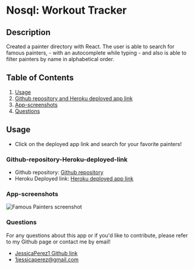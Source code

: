 # Nosql: Workout Tracker

## Description

Created a painter directory with React. The user is able to search for famous painters, - with an autocomplete while typing - and also is able to filter painters by name in alphabetical order.

## Table of Contents

1. [Usage](#Usage)
2. [Github repository and Heroku deployed app link](#Github-repository-Heroku-deployed-link)
3. [App-screenshots](#App-screenshots)
4. [Questions](#Questions)

## Usage

- Click on the deployed app link and search for your favorite painters!

### Github-repository-Heroku-deployed-link

- Github repository:
  [Github repository](https://github.com/JessicaPerez1/Famous-Painters-React.git)
- Heroku Deployed link:
  [Heroku deployed app link](https://cryptic-sea-20756.herokuapp.com/)

### App-screenshots

![Famous Painters screenshot](assets/painters.png)

### Questions

For any questions about this app or if you'd like to contribute, please refer to my Github page or contact me by email!

- [JessicaPerez1 Github link](https://github.com/JessicaPerez1)
- 1jessicaperez@gmail.com
